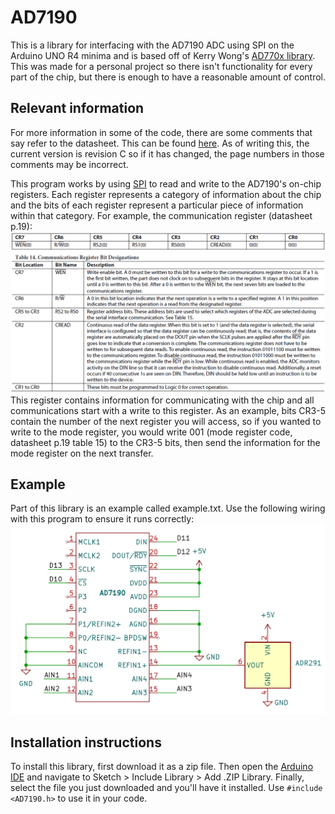 # AD7190
This is a library for interfacing with the AD7190 ADC using SPI on the Arduino UNO R4 minima and is based off of Kerry Wong's [AD770x library](http://www.kerrywong.com/2011/03/20/ad7705ad7706-library/). This was made for a personal project so there isn't functionality for every part of the chip, but there is enough to have a reasonable amount of control.

## Relevant information
For more information in some of the code, there are some comments that say refer to the datasheet. This can be found [here](https://www.analog.com/media/en/technical-documentation/data-sheets/ad7190.pdf). As of writing this, the current version is revision C so if it has changed, the page numbers in those comments may be incorrect.

This program works by using [SPI](https://www.analog.com/en/resources/analog-dialogue/articles/introduction-to-spi-interface.html) to read and write to the AD7190's on-chip registers. Each register represents a category of information about the chip and the bits of each register represent a particular piece of information within that category. For example, the communication register (datasheet p.19):
![Communication Register Layout](./images/communication.png "Communication register layout (p.19)")
This register contains information for communicating with the chip and all communications start with a write to this register. As an example, bits CR3-5 contain the number of the next register you will access, so if you wanted to write to the mode register, you would write 001 (mode register code, datasheet p.19 table 15) to the CR3-5 bits, then send the information for the mode register on the next transfer.

## Example
Part of this library is an example called example.txt. Use the following wiring with this program to ensure it runs correctly:
![Example circuit diagram](./images/diagram.png "Example circuit diagram")

## Installation instructions
To install this library, first download it as a zip file. Then open the [Arduino IDE](https://www.arduino.cc/en/software/) and navigate to Sketch > Include Library > Add .ZIP Library. Finally, select the file you just downloaded and you'll have it installed. Use `#include <AD7190.h>` to use it in your code.